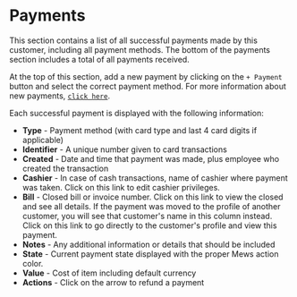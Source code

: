 # Payments

This section contains a list of all successful payments made by this customer, including all payment methods. The bottom of the payments section includes a total of all payments received.

At the top of this section, add a new payment by clicking on the `+ Payment` button and select the correct payment method. For more information about new payments, [`click here`](https://mews-systems.gitbook.io/guide/mews-commander/profiles/customer-profile/payments/new-payments).

Each successful payment is displayed with the following information:

* **Type** - Payment method \(with card type and last 4 card digits if applicable\)
* **Identifier** - A unique number given to card transactions
* **Created** - Date and time that payment was made, plus employee who created the transaction
* **Cashier** - In case of cash transactions, name of cashier where payment was taken. Click on this link to edit cashier privileges. 
* **Bill** -  Closed bill or invoice number. Click on this link to view the closed and see all details. If the payment was moved to the profile of another customer, you will see that customer's name in this column instead. Click on this link to go directly to the customer's profile and view this payment. 
* **Notes** - Any additional information or details that should be included 
* **State** - Current payment state displayed with the proper Mews action color. 
* **Value** - Cost of item including default currency
* **Actions** - Click on the arrow to refund a payment

